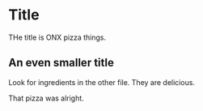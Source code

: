 # Title

THe title is ONX pizza things.

## An even smaller title

Look for ingredients in the other file. They are delicious.

That pizza was alright.
